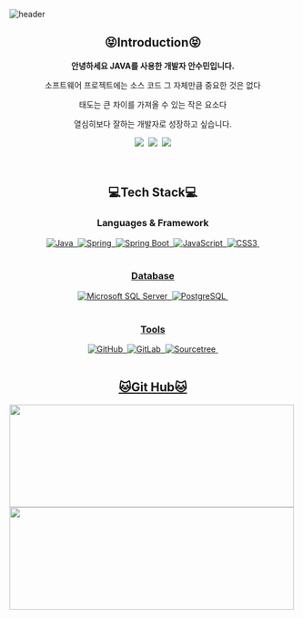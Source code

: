 
<!--
**SuminAnn/SuminAnn** is a ✨ _special_ ✨ repository because its `README.md` (this file) appears on your GitHub profile.

Here are some ideas to get you started:

- 🔭 I’m currently working on ...
- 🌱 I’m currently learning ...
- 👯 I’m looking to collaborate on ...
- 🤔 I’m looking for help with ...
- 💬 Ask me about ...
- 📫 How to reach me: ...
- 😄 Pronouns: ...
- ⚡ Fun fact: ...
-->

![header](https://capsule-render.vercel.app/api?type=slice&color=FFDC3C&height=300&section=header&text=SuminAnn&fontColor=0000FF&fontSize=90)

<h2 align=center>😝Introduction😝</h2>
<p align=center><strong>안녕하세요 JAVA를 사용한 개발자 안수민입니다.</strong></p>
<p align=center>소프트웨어 프로젝트에는 소스 코드 그 자체만큼 중요한 것은 없다</p>
<p align=center>태도는 큰 차이를 가져올 수 있는 작은 요소다</p>
<p align=center>열심히보다 잘하는 개발자로 성장하고 싶습니다.</p>
<div align=center>
  <a href="https://create-imagination-from-say-no.tistory.com"><img src="https://img.shields.io/badge/Blog-000000?style=flat-square&logo=Blog&logoColor=white"/></a>&nbsp
  <a href="https://github.com/SuminAnn"><img src="https://img.shields.io/badge/annsumin2066@gmail.com-EA4335?style=flat-square&logo=Gmail&logoColor=white"/></a>&nbsp
  <a href="https://hits.seeyoufarm.com"><img src="https://hits.seeyoufarm.com/api/count/incr/badge.svg?url=https%3A%2F%2Fgithub.com%2FSuminAnn%2Fhit-counter&count_bg=%2379C83D&title_bg=%23555555&icon=github.svg&icon_color=%23E7E7E7&title=hits&edge_flat=false"/></a>
</div><br><br>


<h2 align=center>💻Tech Stack💻</h2>
<h3 align=center>Languages & Framework</h3>
<div align=center>
  <a href="https://github.com/SuminAnn"><img alt="Java" src ="https://img.shields.io/badge/Java-4169E1?&style=for-the-badge&logo=Java&logoColor=white"/>&nbsp
  <a href="https://github.com/SuminAnn"><img alt="Spring" src ="https://img.shields.io/badge/Spring-6DB33F?&style=for-the-badge&logo=Spring&logoColor=white"/>&nbsp
  <a href="https://github.com/SuminAnn"><img alt="Spring Boot" src ="https://img.shields.io/badge/Spring Boot-6DB33F.svg?&style=for-the-badge&logo=Spring Boot&logoColor=white"/>&nbsp
  <a href="https://github.com/SuminAnn"><img alt="JavaScript" src ="https://img.shields.io/badge/JavaScript-F7DF1E.svg?&style=for-the-badge&logo=JavaScript&logoColor=white"/>&nbsp
  <a href="https://github.com/SuminAnn"><img alt="CSS3" src ="https://img.shields.io/badge/CSS3-1572B6.svg?&style=for-the-badge&logo=CSS3&logoColor=white"/>&nbsp
</div><br>

<h3 align=center>Database</h3>
<div align=center>
  <a href="https://github.com/SuminAnn"><img alt="Microsoft SQL Server" src ="https://img.shields.io/badge/Microsoft SQL Server-CC2927.svg?&style=for-the-badge&logo=Microsoft SQL Server&logoColor=white"/>&nbsp
  <a href="https://github.com/SuminAnn"><img alt="PostgreSQL" src ="https://img.shields.io/badge/PostgreSQL-4169E1.svg?&style=for-the-badge&logo=PostgreSQL&logoColor=white"/>&nbsp
</div><br>

<h3 align=center>Tools</h3>
<div align=center>
  <a href="https://github.com/SuminAnn"><img alt="GitHub" src ="https://img.shields.io/badge/GitHub-181717.svg?&style=for-the-badge&logo=GitHub&logoColor=white"/>&nbsp
  <a href="https://github.com/SuminAnn"><img alt="GitLab" src ="https://img.shields.io/badge/GitLab-FC6D26.svg?&style=for-the-badge&logo=GitLab&logoColor=white"/>&nbsp
  <a href="https://github.com/SuminAnn"><img alt="Sourcetree" src ="https://img.shields.io/badge/Sourcetree-0052CC.svg?&style=for-the-badge&logo=Sourcetree&logoColor=white"/>&nbsp
</div><br>

<h2 align=center>🐱Git Hub🐱</h2>
<p>
  <img height="180em" width="500em" src="https://github-readme-stats.vercel.app/api?username=SuminAnn&show_icons=true&theme="tokyonight">
  <img height="180em" width="500em" src="https://github-readme-stats.vercel.app/api/top-langs/?username=SuminAnn&layout=compact&theme="tokyonight">
</p>
